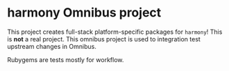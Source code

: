 harmony Omnibus project
=======================
This project creates full-stack platform-specific packages for `harmony`! This
is **not** a real project. This omnibus project is used to integration test
upstream changes in Omnibus.

Rubygems are tests mostly for workflow.
